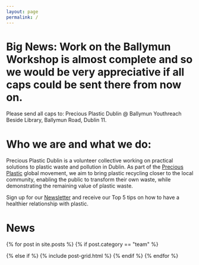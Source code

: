 ```yaml
---
layout: page
permalink: /
---
```



# Big News: Work on the Ballymun Workshop is almost complete and so we would be very appreciative if all caps could be sent there from now on.

Please send all caps to: Precious Plastic Dublin @ Ballymun Youthreach Beside Library, Ballymun Road, Dublin 11.



# Who we are and what we do: 
Precious Plastic Dublin is a volunteer collective working on practical solutions to plastic waste and pollution in Dublin. As part of the [Precious Plastic](https://preciousplastic.com) global movement, we aim to bring plastic recycling closer to the local community, enabling the public to transform their own waste, while demonstrating the remaining value of plastic waste.



Sign up for our [Newsletter](/newsletter) and receive our Top 5 tips on how to have a healthier relationship with plastic. 

# News

<div class="tiles">
{% for post in site.posts %}
  {% if post.category == "team" %} 
  
  {% else if %}
	{% include post-grid.html %}
  {% endif %}
{% endfor %}
</div>



